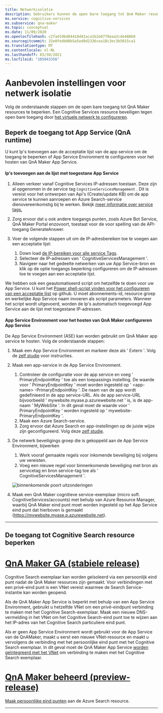 ```yaml
---
title: Netwerkisolatie
description: Gebruikers kunnen de open bare toegang tot QnA Maker resources beperken.
ms.service: cognitive-services
ms.subservice: qna-maker
ms.topic: conceptual
ms.date: 11/09/2020
ms.openlocfilehash: c2fad19bd84418d41aca1b2e0770eaa3cde488b0
ms.sourcegitcommit: 32e0fedb80b5a5ed0d2336cea18c3ec3b5015ca1
ms.translationtype: MT
ms.contentlocale: nl-NL
ms.lasthandoff: 03/30/2021
ms.locfileid: "105043356"
---
```

# <a name="recommended-settings-for-network-isolation"></a>Aanbevolen instellingen voor netwerk isolatie

Volg de onderstaande stappen om de open bare toegang tot QnA Maker resources te beperken. Een Cognitive Services resource beveiligen tegen open bare toegang door [het virtuele netwerk te configureren](../../cognitive-services-virtual-networks.md?tabs=portal).

## <a name="restrict-access-to-app-service-qna-runtime"></a>Beperk de toegang tot App Service (QnA runtime)

U kunt Ip's toevoegen aan de acceptatie lijst van de app service om de toegang te beperken of App Service Environment te configureren voor het hosten van QnA Maker App Service.

#### <a name="add-ips-to-app-service-allow-list"></a>Ip's toevoegen aan de lijst met toegestane App Service

1. Alleen verkeer vanaf Cognitive Services IP-adressen toestaan. Deze zijn al opgenomen in de service tag `CognitiveServicesManagement` . Dit is vereist voor het ontwerpen van Api's (Create/update KB) om de app service te kunnen aanroepen en Azure Search-service dienovereenkomstig bij te werken. Bekijk [meer informatie over service tags.](../../../virtual-network/service-tags-overview.md)
2. Zorg ervoor dat u ook andere toegangs punten, zoals Azure Bot Service, QnA Maker Portal enzovoort, toestaat voor de voor spelling van de API-toegang GenerateAnswer.
3. Voer de volgende stappen uit om de IP-adresbereiken toe te voegen aan een acceptatie lijst:

   1. Down load [de IP-bereiken voor alle service Tags](https://www.microsoft.com/download/details.aspx?id=56519).
   2. Selecteer de IP-adressen van ' CognitiveServicesManagement '.
   3. Navigeer naar het gedeelte netwerken van uw App Service-bron en klik op de optie toegangs beperking configureren om de IP-adressen toe te voegen aan een acceptatie lijst.

We hebben ook een geautomatiseerd script om hetzelfde te doen voor uw App Service. U kunt het [Power shell-script vinden voor het configureren van een acceptatie lijst](https://github.com/pchoudhari/QnAMakerBackupRestore/blob/master/AddRestrictedIPAzureAppService.ps1) op github. U moet abonnements-id, resource groep en werkelijke App Service naam invoeren als script parameters. Wanneer het script wordt uitgevoerd, worden de Ip's automatisch toegevoegd App Service aan de lijst met toegestane IP-adressen.

#### <a name="configure-app-service-environment-to-host-qna-maker-app-service"></a>App Service Environment voor het hosten van QnA Maker configureren App Service
    
De App Service Environment (ASE) kan worden gebruikt om QnA Maker app service te hosten. Volg de onderstaande stappen:

1. Maak een App Service Environment en markeer deze als ' Extern '. Volg de [zelf studie](../../../app-service/environment/create-external-ase.md) voor instructies.
2.  Maak een app-service in de App Service Environment.
    1. Controleer de configuratie voor de app service en voeg ' PrimaryEndpointKey ' toe als een toepassings instelling. De waarde voor ' PrimaryEndpointKey ' moet worden ingesteld op ' \<app-name\> -PrimaryEndpointKey '. De naam van de app wordt gedefinieerd in de app service-URL. Als de app service-URL bijvoorbeeld ' mywebsite.myase.p.azurewebsite.net ' is, is de app-naam ' MyWebSite '. In dit geval moet de waarde voor ' PrimaryEndpointKey ' worden ingesteld op ' mywebsite-PrimaryEndpointKey '.
    2. Maak een Azure Search-service.
    3. Zorg ervoor dat Azure Search en app-instellingen op de juiste wijze zijn geconfigureerd. 
          Volg deze [zelf studie](../reference-app-service.md?tabs=v1#app-service).
3.  De netwerk beveiligings groep die is gekoppeld aan de App Service Environment, bijwerken
    1. Werk vooraf gemaakte regels voor inkomende beveiliging bij volgens uw vereisten.
    2. Voeg een nieuwe regel voor binnenkomende beveiliging met bron als servicetag en bron service-tag toe als ' CognitiveServicesManagement '.
       
    ![binnenkomende poort uitzonderingen](../media/inbound-ports.png)

4.  Maak een QnA Maker cognitieve service-exemplaar (micro soft. CognitiveServices/accounts) met behulp van Azure Resource Manager, waarbij QnA Maker eind punt moet worden ingesteld op het App Service eind punt dat hierboven is gemaakt (https://mywebsite.myase.p.azurewebsite.net).
    
---

## <a name="restrict-access-to-cognitive-search-resource"></a>De toegang tot Cognitive Search resource beperken

# <a name="qna-maker-ga-stable-release"></a>[QnA Maker GA (stabiele release)](#tab/v1)

Cognitive Search exemplaar kan worden geïsoleerd via een persoonlijk eind punt nadat de QnA Maker resources zijn gemaakt. Voor verbindingen met een privé-eind punt is een VNet vereist waarmee de Search Service-instantie kan worden geopend. 

Als de QnA Maker App Service is beperkt met behulp van een App Service Environment, gebruikt u hetzelfde VNet om een privé-eindpunt verbinding te maken met het Cognitive Search-exemplaar. Maak een nieuwe DNS-vermelding in het VNet om het Cognitive Search-eind punt toe te wijzen aan het IP-adres van het Cognitive Search particuliere eind punt. 

Als er geen App Service Environment wordt gebruikt voor de App Service van de QnAMaker, maakt u eerst een nieuwe VNet-resource en maakt u vervolgens de verbinding met het persoonlijke eind punt met het Cognitive Search exemplaar. In dit geval moet de QnA Maker App Service [worden geïntegreerd met het VNet](../../../app-service/web-sites-integrate-with-vnet.md) om verbinding te maken met het Cognitive Search exemplaar. 

#  <a name="qna-maker-managed-preview-release"></a>[QnA Maker beheerd (preview-release)](#tab/v2)

[Maak persoonlijke eind punten](../reference-private-endpoint.md) aan de Azure Search resource.

---